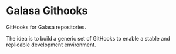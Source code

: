 # Galasa Githooks

GitHooks for Galasa repositories.

The idea is to build a generic set of GitHooks to enable a stable and replicable development environment.

